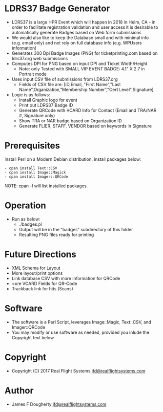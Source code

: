 # LDRS37 Badge Generator
- LDRS37 is a large HPR Event which will happen in 2018 in Helm, CA - in order to facilitate
  registration validation and user access it is desirable to automatically generate Badges
  based on Web form submissions
- We would also like to keep the Database small and with minimal info (e.g. email only) and
  not rely on full database info (e.g. WPUsers information)
- Generates 300 Dpi Badge Images (PNG) for ticketprinting.com based on ldrs37.org web submissions
- Computes DPI for PNG based on input DPI and Ticket Width/Height
  - Note: only Tested with SMALL VIP EVENT BADGE: 4.1" X 2.7 in Portrait mode
- Uses input CSV file of submissions from LDRS37.org
    - Fields of CSV file are:
      [ID,Email, "First Name","Last Name",Organization,"Membership Number","Cert Level",Signature]
- Logic is as follows:
   - Install Graphic logo for event
   - Print out LDRS37 Badge ID
   - Generate QRCode with VCARD Info for Contact (Email and TRA/NAR #, Signature only)
   - Show TRA or NAR badge based on Organization ID
   - Generate FLIER, STAFF, VENDOR based on keywords in Signature

# Prerequisites

Install Perl on a Modern Debian distribution, install packages below:

	- cpan install Text::CSV
	- cpan install Image::Magick
	- cpan install Imager::QRCode

NOTE: cpan -l will list installed packages.

# Operation

- Run as below:
  - ./badges.pl <csvfile>
  - Output will be in the "badges" subdirectory of this folder
  - Resulting PNG files ready for printing

# Future Directions

  - XML Schema for Layout
  - More layout/print options
  - Link database CSV with more information for QRCode
  - <ore VCARD Fields for QR-Code
  - Trackback link for hits (Scans)

# Software
  - The software is a Perl Script, leverages Image::Magic, Text::CSV, and Imager::QRCode
  - You may modify or use software as needed, provided you inlude the Copyright text below

# Copyright

  - Copyright (C) 2017 Real Flight Systems <jfd@realflightsystems.com>

# Author
  - James F Dougherty <jfd@realflightsystems.com>

